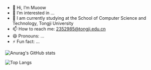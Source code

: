 - 👋 Hi, I’m Muoow
- 👀 I’m interested in ...
- 🌱 I am currently studying at the School of Computer Science and Technology, Tongji University
- 📫 How to reach me: 2352985@tongji.edu.cn
- 😄 Pronouns: ...
- ⚡ Fun fact: ...

![Anurag's GitHub stats](https://github-readme-stats.vercel.app/api?username=Muoow&hide=contribs,prs)

![Top Langs](https://github-readme-stats.vercel.app/api/top-langs/?username=Muoow&layout=compact&theme=default)

<!---
Muoow/Muoow is a ✨ special ✨ repository because its `README.md` (this file) appears on your GitHub profile.
--->
